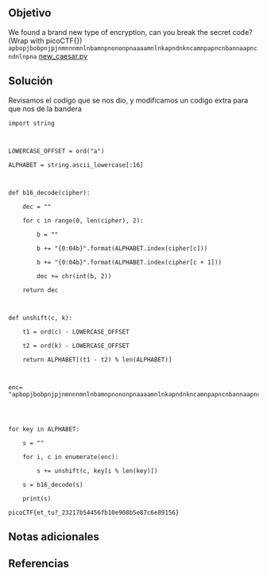 ## Objetivo
We found a brand new type of encryption, can you break the secret code? (Wrap with picoCTF{}) `apbopjbobpnjpjnmnnnmnlnbamnpnononpnaaaamnlnkapndnkncamnpapncnbannaapncndnlnpna` [new_caesar.py](https://mercury.picoctf.net/static/d8a6722e08659449dd091668c0c9bbca/new_caesar.py)
## Solución

Revisamos el codigo que se nos dio, y modificamos un codigo extra para que nos de la bandera
```
import string

  

LOWERCASE_OFFSET = ord("a")

ALPHABET = string.ascii_lowercase[:16]

  

def b16_decode(cipher):

    dec = ""

    for c in range(0, len(cipher), 2):

        b = ""

        b += "{0:04b}".format(ALPHABET.index(cipher[c]))

        b += "{0:04b}".format(ALPHABET.index(cipher[c + 1]))

        dec += chr(int(b, 2))

    return dec

  

def unshift(c, k):

    t1 = ord(c) - LOWERCASE_OFFSET

    t2 = ord(k) - LOWERCASE_OFFSET

    return ALPHABET[(t1 - t2) % len(ALPHABET)]

  

enc= "apbopjbobpnjpjnmnnnmnlnbamnpnononpnaaaamnlnkapndnkncamnpapncnbannaapncndnlnpna"

  
  

for key in ALPHABET:

    s = ""

    for i, c in enumerate(enc):

        s += unshift(c, key[i % len(key)])

    s = b16_decode(s)

    print(s)
```

```
picoCTF{et_tu?_23217b54456fb10e908b5e87c6e89156}
```

## Notas adicionales

## Referencias